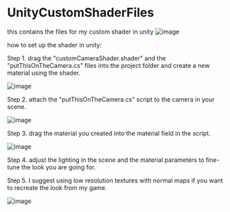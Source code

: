 # UnityCustomShaderFiles
this contains the files for my custom shader in unity
![image](https://github.com/PrinterIsNotFound/UnityCustomShaderFiles/assets/75360384/42cd7af8-f6e5-4d80-b0c8-10534dec2514)



how to set up the shader in unity:

Step 1.
drag the "customCameraShader.shader" and the "putThisOnTheCamera.cs" files into the project folder and create a new material using the shader.

![image](https://github.com/PrinterIsNotFound/UnityCustomShaderFiles/assets/75360384/536cc19d-efda-4dac-a5aa-20f8c6434723)






Step 2.
attach the "putThisOnTheCamera.cs" script to the camera in your scene.

![image](https://github.com/PrinterIsNotFound/UnityCustomShaderFiles/assets/75360384/cd2753c8-6268-4134-b7a0-a0f486750a19)





Step 3.
drag the material you created into the material field in the script.

![image](https://github.com/PrinterIsNotFound/UnityCustomShaderFiles/assets/75360384/9e35c0f3-11aa-4884-b3a4-d5f3a878eae1)





Step 4.
adjust the lighting in the scene and the material parameters to fine-tune the look you are going for.





Step 5.
I suggest using low resolution textures with normal maps if you want to recreate the look from my game.

![image](https://github.com/PrinterIsNotFound/UnityCustomShaderFiles/assets/75360384/5d64b01d-1336-4870-b84f-c20f34c31874)


